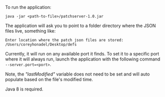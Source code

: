 To run the application:

`java -jar <path-to-file>/patchserver-1.0.jar`

The application will ask you to point to a folder directory where the JSON files live, something like:

`Enter location where the patch json files are stored: 
 /Users/coreyhonadel/Desktop/defs`
 
Currently, it will run on any available port it finds. To set it to a specific port where it will always run, launch the application with the following command `--server.port=<port>`.

Note, the *"lastModified"* variable does not need to be set and will auto populate based on the file's modified time.

Java 8 is required.
